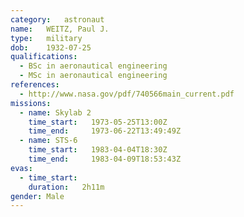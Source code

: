 ```yaml
---
category:	astronaut
name:	WEITZ, Paul J.
type:	military
dob:	1932-07-25
qualifications:
  - BSc in aeronautical engineering
  - MSc in aeronautical engineering
references:
  - http://www.nasa.gov/pdf/740566main_current.pdf
missions:
  - name: Skylab 2
    time_start:   1973-05-25T13:00Z
    time_end:     1973-06-22T13:49:49Z
  - name: STS-6
    time_start:   1983-04-04T18:30Z
    time_end:     1983-04-09T18:53:43Z
evas:
  - time_start: 
    duration:   2h11m
gender:	Male
---
```

